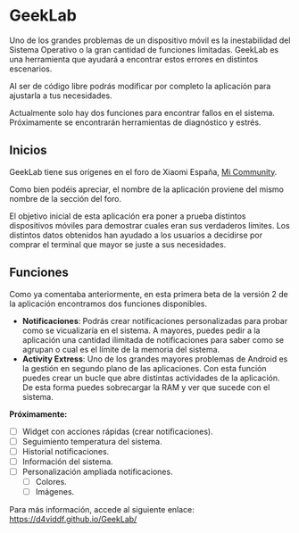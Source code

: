 # **GeekLab**
Uno de los grandes problemas de un dispositivo móvil es la inestabilidad del Sistema Operativo o la gran cantidad de funciones limitadas. GeekLab es una herramienta que ayudará a encontrar estos errores en distintos escenarios.

Al ser de código libre podrás modificar por completo la aplicación para ajustarla a tus necesidades.

Actualmente solo hay dos funciones para encontrar fallos en el sistema. Próximamente se encontrarán herramientas de diagnóstico y estrés.

## **Inicios**

GeekLab tiene sus orígenes en el foro de Xiaomi España, [Mi Community](https://c.mi.com/es/forum-2814-1.html). 

Como bien podéis apreciar, el nombre de la aplicación proviene del mismo nombre de la sección del foro.

El objetivo inicial de esta aplicación era poner a prueba distintos dispositivos móviles para demostrar cuales eran sus verdaderos límites. Los distintos datos obtenidos han ayudado a los usuarios a decidirse por comprar el terminal que mayor se juste a sus necesidades.

## **Funciones**

Como ya comentaba anteriormente, en esta primera beta de la versión 2 de la aplicación encontramos dos funciones disponibles.

* **Notificaciones**: Podrás crear notificaciones personalizadas para probar como se vicualizaría en el sistema. A mayores, puedes pedir a la aplicación una cantidad ilimitada de notificaciones para saber como se agrupan o cual es el límite de la memoria del sistema.
* **Activity Extress**: Uno de los grandes mayores problemas de Android es la gestión en segundo plano de las aplicaciones. Con esta función puedes crear un bucle que abre distintas actividades de la aplicación. De esta forma puedes sobrecargar la RAM y ver que sucede con el sistema.

**Próximamente:**

- [ ] Widget con acciones rápidas (crear notificaciones).
- [ ] Seguimiento temperatura del sistema.
- [ ] Historial notificaciones.
- [ ] Información del sistema.
- [ ] Personalización ampliada notificaciones.
    - [ ] Colores.
    - [ ] Imágenes.

Para más información, accede al siguiente enlace: https://d4viddf.github.io/GeekLab/
